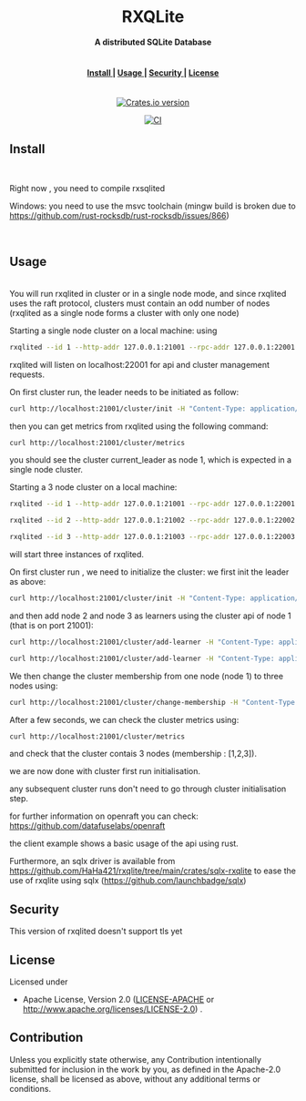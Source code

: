 <h1 align="center">RXQLite</h1>
<div align="center">
 <strong>
   A distributed SQLite Database
 </strong>
</div>
<br />


<div align="center">
  <h4>
    <a href="#install">
      Install
    </a>
    <span> | </span>
    <a href="#usage">
      Usage
    </a>
    <span> | </span>
    <a href="#security">
      Security
    </a>
    <span> | </span>
    <a href="#license">
      License
    </a>
  </h4>
</div>

<br />

<div align="center">
  
  <!-- Version -->
  <a href="https://crates.io/crates/rxqlite">
    <img src="https://img.shields.io/crates/v/rxqlite.svg?style=flat-square"
    alt="Crates.io version" /></a>
  
  [![CI](https://github.com/HaHa421/rxqlite/actions/workflows/ci.yaml/badge.svg?branch=openraft-0.9)](https://github.com/HaHa421/rxqlite/actions/workflows/ci.yaml)
  
</div>

## Install

<br />

Right now , you need to compile rxsqlited

Windows: you need to use the msvc toolchain (mingw build is broken due to https://github.com/rust-rocksdb/rust-rocksdb/issues/866)

<br />

## Usage

<br />
You will run rxqlited in cluster or in a single node mode, and since rxqlited uses the raft protocol, 
clusters must contain an odd number of nodes (rxqlited as a single node forms a cluster with only one node)

Starting a single node cluster on a local machine:
using
```bash
rxqlited --id 1 --http-addr 127.0.0.1:21001 --rpc-addr 127.0.0.1:22001
```

rxqlited will listen on localhost:22001 for api and cluster management requests.

On first cluster run, the leader needs to be initiated as follow:

```bash
curl http://localhost:21001/cluster/init -H "Content-Type: application/json" -d '{}'
```

then you can get metrics from rxqlited using the following command:

```bash
curl http://localhost:21001/cluster/metrics
```

you should see the cluster current_leader as node 1, which is expected in a single node cluster.

Starting a 3 node cluster on a local machine:

```bash
rxqlited --id 1 --http-addr 127.0.0.1:21001 --rpc-addr 127.0.0.1:22001

rxqlited --id 2 --http-addr 127.0.0.1:21002 --rpc-addr 127.0.0.1:22002

rxqlited --id 3 --http-addr 127.0.0.1:21003 --rpc-addr 127.0.0.1:22003

```

will start three instances of rxqlited.

On first cluster run , we need to initialize the cluster:
we first init the leader as above:
```bash
curl http://localhost:21001/cluster/init -H "Content-Type: application/json" -d '{}'
```
and then add node 2 and node 3 as learners using the cluster api of node 1 (that is on port 21001):


```bash
curl http://localhost:21001/cluster/add-learner -H "Content-Type: application/json" -d '[2, "127.0.0.1:21002", "127.0.0.1:22002"]'

curl http://localhost:21001/cluster/add-learner -H "Content-Type: application/json" -d '[3, "127.0.0.1:21003", "127.0.0.1:22003"]'

```

We then change the cluster membership from one node (node 1) to three nodes using:

```bash
curl http://localhost:21001/cluster/change-membership -H "Content-Type: application/json" -d '[1, 2, 3]'

```
After a few seconds, we can check the cluster metrics using:

```bash
curl http://localhost:21001/cluster/metrics
```

and check that the cluster contais 3 nodes (membership : [1,2,3]).


we are now done with cluster first run initialisation.

any subsequent cluster runs don't need to go through cluster initialisation step.

for further information on openraft you can check: https://github.com/datafuselabs/openraft

the client example shows a basic usage of the api using rust.

Furthermore, an sqlx driver is available from https://github.com/HaHa421/rxqlite/tree/main/crates/sqlx-rxqlite 
to ease the use of rxqlite using sqlx (https://github.com/launchbadge/sqlx)


## Security

This version of rxqlited doesn't support tls yet
 

## License

Licensed under

-   Apache License, Version 2.0
    ([LICENSE-APACHE](LICENSE-APACHE) or http://www.apache.org/licenses/LICENSE-2.0)
.

## Contribution

Unless you explicitly state otherwise, any Contribution intentionally submitted
for inclusion in the work by you, as defined in the Apache-2.0 license, shall be licensed as above, without any additional terms or conditions.














